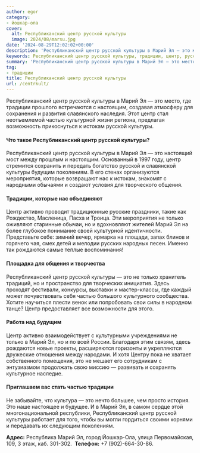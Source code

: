 ```yaml
---
author: egor
category:
- йошкар-ола
cover:
  alt: Республиканский центр русской культуры
  image: 2024/08/marsu.jpg
date: '2024-08-29T12:02:02+00:00'
description: 'Республиканский центр русской культуры в Марий Эл — это место, где традиции прошлого встречаются с настоящим, создавая атмосферу для сохранения и развития...'
keywords: Республиканский центр русской культуры, традиции, центр, русской, культуры, марий, это, республиканский, частью, только, настоящим, культурной, истокам, будущим, поколениям, мероприятия
summary: 'Республиканский центр русской культуры в Марий Эл — это место, где традиции прошлого встречаются с настоящим, создавая атмосферу для сохранения и развития...'
tag:
- традиции
title: Республиканский центр русской культуры
url: /centrkult/
---
```


Республиканский центр русской культуры в Марий Эл — это место, где традиции прошлого встречаются с настоящим, создавая атмосферу для сохранения и развития славянского наследия. Этот центр стал неотъемлемой частью культурной жизни региона, предлагая возможность прикоснуться к истокам русской культуры.

#### Что такое Республиканский центр русской культуры?

Республиканский центр русской культуры в Марий Эл — это настоящий мост между прошлым и настоящим. Основанный в 1997 году, центр стремится сохранить и передать богатство русской и славянской культуры будущим поколениям. В его стенах организуются мероприятия, которые возвращают нас к истокам, знакомят с народными обычаями и создают условия для творческого общения.

#### Традиции, которые нас объединяют

Центр активно проводит традиционные русские праздники, такие как Рождество, Масленица, Пасха и Троица. Эти мероприятия не только оживляют старинные обычаи, но и вдохновляют жителей Марий Эл на более глубокое понимание своей культурной идентичности. Представьте себе: зимний вечер, ярмарка на площади, запах блинов и горячего чая, смех детей и мелодии русских народных песен. Именно так рождаются самые теплые воспоминания!

#### Площадка для общения и творчества

Республиканский центр русской культуры — это не только хранитель традиций, но и пространство для творческих инициатив. Здесь проходят фестивали, конкурсы, выставки и мастер-классы, где каждый может почувствовать себя частью большого культурного сообщества. Хотите научиться плести венок или попробовать свои силы в народном танце? Центр предоставляет все возможности для этого.

#### Работа над будущим

Центр активно взаимодействует с культурными учреждениями не только в Марий Эл, но и по всей России. Благодаря этим связям, здесь рождаются новые проекты, расширяются горизонты и укрепляются дружеские отношения между народами. И хотя Центру пока не хватает собственного помещения, это не мешает его сотрудникам с энтузиазмом продолжать свою миссию — развивать и сохранять культурное наследие.

#### Приглашаем вас стать частью традиции

Не забывайте, что культура — это нечто большее, чем просто история. Это наше настоящее и будущее. И в Марий Эл, в самом сердце этой многонациональной республики, Республиканский центр русской культуры работает для того, чтобы вы могли гордиться своими корнями и передавать их следующим поколениям.

**Адрес:** Республика Марий Эл, город Йошкар-Ола, улица Первомайская, 109, 3 этаж, каб. 301-302.  **Телефон:** +7 (902)-664-30-86.